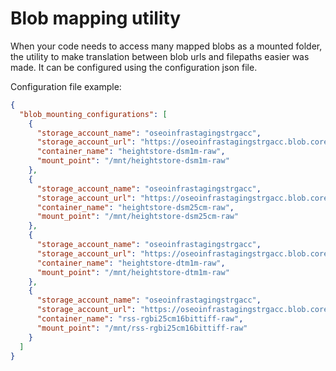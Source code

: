 # Blob mapping utility

When your code needs to access many mapped blobs as a mounted folder, the utility to make translation between blob urls and filepaths easier was made.
It can be configured using the configuration json file.

Configuration file example:

``` json
{
  "blob_mounting_configurations": [
    {
      "storage_account_name": "oseoinfrastagingstrgacc",
      "storage_account_url": "https://oseoinfrastagingstrgacc.blob.core.windows.net/",
      "container_name": "heightstore-dsm1m-raw",
      "mount_point": "/mnt/heightstore-dsm1m-raw"
    },
    {
      "storage_account_name": "oseoinfrastagingstrgacc",
      "storage_account_url": "https://oseoinfrastagingstrgacc.blob.core.windows.net/",
      "container_name": "heightstore-dsm25cm-raw",
      "mount_point": "/mnt/heightstore-dsm25cm-raw"
    },
    {
      "storage_account_name": "oseoinfrastagingstrgacc",
      "storage_account_url": "https://oseoinfrastagingstrgacc.blob.core.windows.net/",
      "container_name": "heightstore-dtm1m-raw",
      "mount_point": "/mnt/heightstore-dtm1m-raw"
    },
    {
      "storage_account_name": "oseoinfrastagingstrgacc",
      "storage_account_url": "https://oseoinfrastagingstrgacc.blob.core.windows.net/",
      "container_name": "rss-rgbi25cm16bittiff-raw",
      "mount_point": "/mnt/rss-rgbi25cm16bittiff-raw"
    }
  ]
}
```